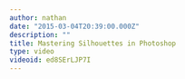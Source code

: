 ```yaml
---
author: nathan
date: "2015-03-04T20:39:00.000Z"
description: ""
title: Mastering Silhouettes in Photoshop
type: video
videoid: ed8SErLJP7I
---
```

